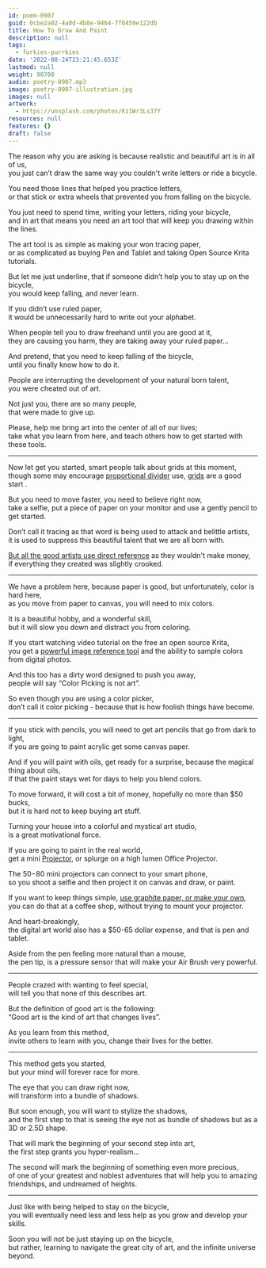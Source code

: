 ```yaml
---
id: poem-0907
guid: 0cbe2a02-4a0d-4b8e-9464-7f6459e122db
title: How To Draw And Paint
description: null
tags:
  - furkies-purrkies
date: '2022-08-24T23:21:45.653Z'
lastmod: null
weight: 90700
audio: poetry-0907.mp3
image: poetry-0907-illustration.jpg
images: null
artwork:
  - https://unsplash.com/photos/Kz1Wr3Ls37Y
resources: null
features: {}
draft: false
---
```


The reason why you are asking is because realistic and beautiful art is in all of us,\
you just can’t draw the same way you couldn't write letters or ride a bicycle.

You need those lines that helped you practice letters,\
or that stick or extra wheels that prevented you from falling on the bicycle.

You just need to spend time, writing your letters, riding your bicycle,\
and in art that means you need an art tool that will keep you drawing within the lines.

The art tool is as simple as making your won tracing paper,\
or as complicated as buying Pen and Tablet and taking Open Source Krita tutorials.

But let me just underline, that if someone didn’t help you to stay up on the bicycle,\
you would keep falling, and never learn.

If you didn’t use ruled paper,\
it would be unnecessarily hard to write out your alphabet.

When people tell you to draw freehand until you are good at it,\
they are causing you harm, they are taking away your ruled paper...

And pretend, that you need to keep falling of the bicycle,\
until you finally know how to do it.

People are interrupting the development of your natural born talent,\
you were cheated out of art.

Not just you, there are so many people,\
that were made to give up.

Please, help me bring art into the center of all of our lives;\
take what you learn from here, and teach others how to get started with these tools.

---

Now let get you started, smart people talk about grids at this moment,\
though some may encourage [proportional divider](https://www.youtube.com/watch?v=cViRPLSlDLg) use, [grids](https://www.youtube.com/watch?v=bKtURFkwX6k) are a good start .

But you need to move faster, you need to believe right now,\
take a selfie, put a piece of paper on your monitor and use a gently pencil to get started.

Don’t call it tracing as that word is being used to attack and belittle artists,\
it is used to suppress this beautiful talent that we are all born with.

[But all the good artists use direct reference](https://www.youtube.com/watch?v=0fEMJp70tGU) as they wouldn't make money,\
if everything they created was slightly crooked.

---

We have a problem here, because paper is good, but unfortunately, color is hard here,\
as you move from paper to canvas, you will need to mix colors.

It is a beautiful hobby, and a wonderful skill,\
but it will slow you down and distract you from coloring.

If you start watching video tutorial on the free an open source Krita,\
you get a [powerful image reference tool](https://www.youtube.com/watch?v=XCVJyFHcb38) and the ability to sample colors from digital photos.

And this too has a dirty word designed to push you away,\
people will say “Color Picking is not art”.

So even though you are using a color picker,\
don’t call it color picking - because that is how foolish things have become.

---

If you stick with pencils, you will need to get art pencils that go from dark to light,\
if you are going to paint acrylic get some canvas paper.

And if you will paint with oils, get ready for a surprise, because the magical thing about oils,\
if that the paint stays wet for days to help you blend colors.

To move forward, it will cost a bit of money, hopefully no more than $50 bucks,\
but it is hard not to keep buying art stuff.

Turning your house into a colorful and mystical art studio,\
is a great motivational force.

If you are going to paint in the real world,\
get a mini [Projector](https://www.youtube.com/watch?v=G1fAWGTTFdY), or splurge on a high lumen Office Projector.

The $50-$80 mini projectors can connect to your smart phone,\
so you shoot a selfie and then project it on canvas and draw, or paint.

If you want to keep things simple, [use graphite paper, or make your own](https://www.youtube.com/watch?v=7w-Tjd5DrS0),\
you can do that at a coffee shop, without trying to mount your projector.

And heart-breakingly,\
the digital art world also has a $50-65 dollar expense, and that is pen and tablet.

Aside from the pen feeling more natural than a mouse,\
the pen tip, is a pressure sensor that will make your Air Brush very powerful.

---

People crazed with wanting to feel special,\
will tell you that none of this describes art.

But the definition of good art is the following:\
“Good art is the kind of art that changes lives”.

As you learn from this method,\
invite others to learn with you, change their lives for the better.

---

This method gets you started,\
but your mind will forever race for more.

The eye that you can draw right now,\
will transform into a bundle of shadows.

But soon enough, you will want to stylize the shadows,\
and the first step to that is seeing the eye not as bundle of shadows but as a 3D or 2.5D shape.

That will mark the beginning of your second step into art,\
the first step grants you hyper-realism...

The second will mark the beginning of something even more precious,\
of one of your greatest and noblest adventures that will help you to amazing friendships, and undreamed of heights.

---

Just like with being helped to stay on the bicycle,\
you will eventually need less and less help as you grow and develop your skills.

Soon you will not be just staying up on the bicycle,\
but rather, learning to navigate the great city of art, and the infinite universe beyond.
